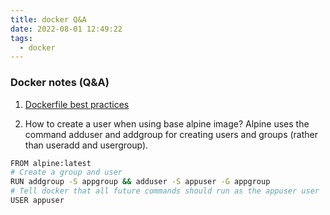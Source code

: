 ```yaml
---
title: docker Q&A
date: 2022-08-01 12:49:22
tags:
  - docker
---
```


### Docker notes (Q&A)

1. [Dockerfile best practices](https://docs.docker.com/develop/develop-images/dockerfile_best-practices/)

1. How to create a user when using base alpine image?
Alpine uses the command adduser and addgroup for creating users and groups (rather than useradd and usergroup).

```sh
FROM alpine:latest
# Create a group and user
RUN addgroup -S appgroup && adduser -S appuser -G appgroup
# Tell docker that all future commands should run as the appuser user
USER appuser
```